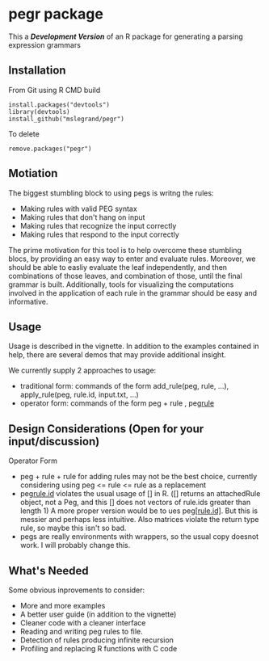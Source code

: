 pegr package
====

This a ***Development Version*** of an R package for generating  a parsing expression grammars  

Installation
-----

From Git using R CMD build
```
install.packages("devtools")
library(devtools)
install_github("mslegrand/pegr")

```
To delete
```
remove.packages("pegr")
```

Motiation
------

The biggest stumbling block to using pegs is writng the rules:
* Making rules with valid PEG syntax
* Making rules that don't hang on input
* Making rules that recognize the input correctly
* Making rules that respond to the input correctly

The prime motivation for this tool is to help overcome these stumbling blocs, by providing an easy way
to enter and evaluate rules. Moreover, we should be able to easliy evaluate the leaf independently,
and then combinations of those leaves, and combination of those, until the final grammar is built. Additionally,
tools for visualizing the computations involved in the application of each rule in the grammar should be easy and 
informative.

Usage
-------

Usage is described in the vignette.   In addition to the examples contained in help,
there are several demos that may provide additional insight.

We currently supply 2 approaches to usage:
* traditional form: commands of the form add_rule(peg, rule, ...), apply_rule(peg, rule.id, input.txt, ...)
* operator form: commands of the form peg + rule , peg[rule](input.txt)

Design Considerations (Open for your input/discussion)
---------
Operator Form
* peg + rule + rule for adding rules may not be the best choice, currently considering using peg <= rule <= rule as a replacement
* peg[rule.id](input.txt) violates the usual usage of [] in R. ([] returns an attachedRule object, not a Peg, and this [] does not vectors of rule.ids greater than length 1) A more proper version would be to ues peg[[rule.id]](text.input). But this is messier and perhaps less intuitive. Also matrices violate the return type rule, so maybe this isn't so bad.
* pegs are really environments with wrappers, so the usual copy doesnot work. I will probably change this.

What's Needed
-------

Some obvious  inprovements to consider:
*  More  and more examples
*  A better user guide (in addition to the vignette)
*  Cleaner code with a cleaner interface
*  Reading and writing peg rules to file. 
*  Detection of rules producing infinite recursion
*  Profiling and replacing R functions with C code




